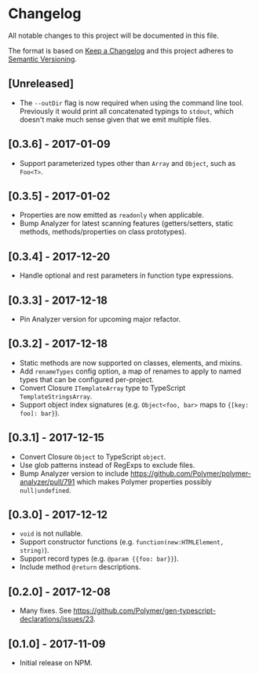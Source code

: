 # Changelog
All notable changes to this project will be documented in this file.

The format is based on [Keep a Changelog](http://keepachangelog.com/en/1.0.0/)
and this project adheres to [Semantic Versioning](http://semver.org/spec/v2.0.0.html).

## [Unreleased]
- The `--outDir` flag is now required when using the command line tool. Previously it would print all concatenated typings to `stdout`, which doesn't make much sense given that we emit multiple files.

## [0.3.6] - 2017-01-09
- Support parameterized types other than `Array` and `Object`, such as `Foo<T>`.

## [0.3.5] - 2017-01-02
- Properties are now emitted as `readonly` when applicable.
- Bump Analyzer for latest scanning features (getters/setters, static methods, methods/properties on class prototypes).

## [0.3.4] - 2017-12-20
- Handle optional and rest parameters in function type expressions.

## [0.3.3] - 2017-12-18
- Pin Analyzer version for upcoming major refactor.

## [0.3.2] - 2017-12-18
- Static methods are now supported on classes, elements, and mixins.
- Add `renameTypes` config option, a map of renames to apply to named types that can be configured per-project.
- Convert Closure `ITemplateArray` type to TypeScript `TemplateStringsArray`.
- Support object index signatures (e.g. `Object<foo, bar>` maps to `{[key: foo]: bar}`).

## [0.3.1] - 2017-12-15
- Convert Closure `Object` to TypeScript `object`.
- Use glob patterns instead of RegExps to exclude files.
- Bump Analyzer version to include https://github.com/Polymer/polymer-analyzer/pull/791 which makes Polymer properties possibly `null|undefined`.

## [0.3.0] - 2017-12-12
- `void` is not nullable.
- Support constructor functions (e.g. `function(new:HTMLElement, string)`).
- Support record types (e.g. `@param {{foo: bar}}`).
- Include method `@return` descriptions.

## [0.2.0] - 2017-12-08
- Many fixes. See https://github.com/Polymer/gen-typescript-declarations/issues/23.

## [0.1.0] - 2017-11-09
- Initial release on NPM.
